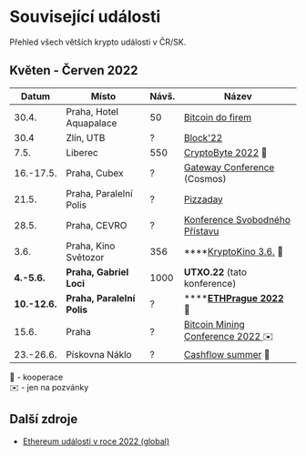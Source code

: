 # Související události

Přehled všech větších krypto události v ČR/SK.

## Květen - Červen 2022

| Datum         | Místo                      | Návš. | Název                                                                                       |
| ------------- | -------------------------- | ----- | ------------------------------------------------------------------------------------------- |
| 30.4.         | Praha, Hotel Aquapalace    | 50    | [Bitcoin do firem](https://bitcoindofirem.cz)                                               |
| 30.4          | Zlín, UTB                  | ?     | [Block'22](https://www.blockchain-konference.cz)                                            |
| 7.5.          | Liberec                    | 550   | [CryptoByte 2022](https://cryptobyte.cz) **🤝**                                             |
| 16.-17.5.     | Praha, Cubex               | ?     | [Gateway Conference ](https://gateway.events)(Cosmos)                                       |
| 21.5.         | Praha, Paralelní Polis     | ?     | [Pizzaday](https://www.pizzaday.cz)                                                         |
| 28.5.         | Praha, CEVRO               | ?     | [Konference Svobodného Přístavu](https://konference.urza.cz)                                |
| 3.6.          | Praha, Kino Světozor       | 356   | ****[KryptoKino 3.6.](doprovodny-program/kryptokino.md) 🤝                                  |
| **4.-5.6.**   | **Praha, Gabriel Loci**    | 1000  | **UTXO.22** (tato konference)                                                               |
| **10.-12.6.** | **Praha, Paralelní Polis** | ?     | ****[**ETHPrague 2022**](https://twitter.com/EthPrague) **🤝**                              |
| 15.6.         | Praha                      | ?     | [Bitcoin Mining Conference 2022 ](https://cs.braiins.com/bitcoin-mining-conference-2022) ✉️ |
| 23.-26.6.     | Pískovna Náklo             | ?     | [Cashflow summer](https://cashflowsummer.cz) 🤝                                             |

🤝 - kooperace\
✉️ - jen na pozvánky

## Další zdroje

* [Ethereum události v roce 2022 (global)](https://docs.google.com/spreadsheets/d/1NEu\_FCc1hnGAuRgPmbXXpf0h2lCrCOlMKbbFEqgkVDQ/edit#gid=0)
